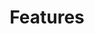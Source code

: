 ---
title: "Features"
description: "Capten Stack Features Summary"
draft: false
layout: "features"
ignore_search: true

features:
  subtitle: "Capten stack"
  subtitle_color: ""
  title: "Seamless Implementation with Cloud-Native Consulting & Services"
  title_color: "#fff"
  button:
    enable: true
    label: "Contact Us"
    #icon: "fas fa-arrow-right"
    link: "/capten"

  # features_blocks
  features_blocks:
  - title: "1 Application Development & Modernization"
    features_color: ""
    title_color: ""
    icon: "/images/content/capten/capten-row3.svg"
    content: "Build or modernize applications with DevSecOps. Integrate security into your development pipeline for a more agile, resilient future."
    content_color: ""
  - title: "2 Application Development & Modernization"
    features_color: ""
    title_color: ""
    icon: "/images/content/capten/capten-row3.svg"
    content: "Build or modernize applications with DevSecOps. Integrate security into your development pipeline for a more agile, resilient future."
    content_color: ""
  - title: "3 Application Development & Modernization"
    features_color: ""
    title_color: ""
    icon: "/images/content/capten/capten-row3.svg"
    content: "Build or modernize applications with DevSecOps. Integrate security into your development pipeline for a more agile, resilient future."
    content_color: ""
  - title: "4 Application Development & Modernization"
    features_color: ""
    title_color: ""
    icon: "/images/content/capten/capten-row3.svg"
    content: "Build or modernize applications with DevSecOps. Integrate security into your development pipeline for a more agile, resilient future."
    content_color: ""
  - title: "5 Application Development & Modernization"
    features_color: ""
    title_color: ""
    icon: "/images/content/capten/capten-row3.svg"
    content: "Build or modernize applications with DevSecOps. Integrate security into your development pipeline for a more agile, resilient future."
    content_color: ""
---